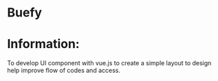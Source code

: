 # Buefy

# Information:
 To develop UI component with vue.js to create a simple layout to design help improve flow of codes and access.